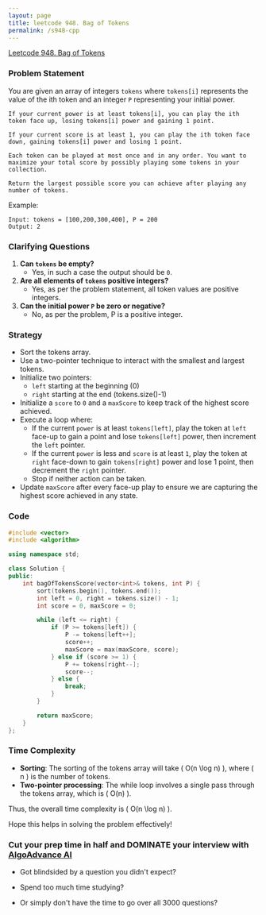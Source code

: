 ```yaml
---
layout: page
title: leetcode 948. Bag of Tokens
permalink: /s948-cpp
---
```

[Leetcode 948. Bag of Tokens](https://algoadvance.github.io/algoadvance/l948)
### Problem Statement

You are given an array of integers `tokens` where `tokens[i]` represents the value of the ith token and an integer `P` representing your initial power.

```
If your current power is at least tokens[i], you can play the ith token face up, losing tokens[i] power and gaining 1 point.

If your current score is at least 1, you can play the ith token face down, gaining tokens[i] power and losing 1 point.

Each token can be played at most once and in any order. You want to maximize your total score by possibly playing some tokens in your collection.

Return the largest possible score you can achieve after playing any number of tokens.
```

Example:
```
Input: tokens = [100,200,300,400], P = 200
Output: 2
```

### Clarifying Questions

1. **Can `tokens` be empty?**
   - Yes, in such a case the output should be `0`.
2. **Are all elements of `tokens` positive integers?**
   - Yes, as per the problem statement, all token values are positive integers.
3. **Can the initial power `P` be zero or negative?**
   - No, as per the problem, P is a positive integer.

### Strategy

- Sort the tokens array.
- Use a two-pointer technique to interact with the smallest and largest tokens.
- Initialize two pointers:
  - `left` starting at the beginning (0)
  - `right` starting at the end (tokens.size()-1)
- Initialize a `score` to `0` and a `maxScore` to keep track of the highest score achieved.
- Execute a loop where:
  - If the current `power` is at least `tokens[left]`, play the token at `left` face-up to gain a point and lose `tokens[left]` power, then increment the `left` pointer.
  - If the current `power` is less and `score` is at least `1`, play the token at `right` face-down to gain `tokens[right]` power and lose 1 point, then decrement the `right` pointer.
  - Stop if neither action can be taken.
- Update `maxScore` after every face-up play to ensure we are capturing the highest score achieved in any state.

### Code

```cpp
#include <vector>
#include <algorithm>

using namespace std;

class Solution {
public:
    int bagOfTokensScore(vector<int>& tokens, int P) {
        sort(tokens.begin(), tokens.end());
        int left = 0, right = tokens.size() - 1;
        int score = 0, maxScore = 0;

        while (left <= right) {
            if (P >= tokens[left]) {
                P -= tokens[left++];
                score++;
                maxScore = max(maxScore, score);
            } else if (score >= 1) {
                P += tokens[right--];
                score--;
            } else {
                break;
            }
        }

        return maxScore;
    }
};
```

### Time Complexity

- **Sorting**: The sorting of the tokens array will take \( O(n \log n) \), where \( n \) is the number of tokens.
- **Two-pointer processing**: The while loop involves a single pass through the tokens array, which is \( O(n) \).

Thus, the overall time complexity is \( O(n \log n) \).

Hope this helps in solving the problem effectively!


### Cut your prep time in half and DOMINATE your interview with [AlgoAdvance AI](https://algoAdvance.com)

- Got blindsided by a question you didn't expect?

- Spend too much time studying?

- Or simply don't have the time to go over all 3000 questions?

